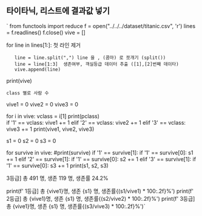 ## 타이타닉, 리스트에 결과값 넣기


`  from functools import reduce
   f = open("../../../dataset/titanic.csv", 'r')
   lines = f.readlines()
   f.close()
   vive = []

   for line in lines[1:]:  첫 라인 제거

       line = line.split(",") line 을 , (콤마) 로 쪼개기 (split())
       line = line[1:3]  생존여부, 객실등급 데이터 추출 ([1],[2]번째 데이타)
       vive.append(line)

   print(vive)

    class 별로 사람 수 
   vive1 = 0
   vive2 = 0
   vive3 = 0

   for i in vive:
       vclass = i[1]
       print(pclass)   
       if '1' == vclass:
           vive1 += 1
       elif '2' == vclass:
           vive2 += 1
       elif '3' == vclass:
           vive3 += 1
   print(vive1, vive2, vive3)

   s1 = 0
   s2 = 0
   s3 = 0


   for survive in vive:
       #print(survive)
       if '1' == survive[1]:
           if '1' == survive[0]:
               s1 += 1
       elif '2' == survive[1]:
           if '1' == survive[0]:
               s2 += 1
       elif '3' == survive[1]:
           if '1' == survive[0]:
               s3 += 1
   print(s1, s2, s3)

   3등급] 총 491 명, 생존 119 명, 생존률 24.2%

   print(f' 1등급] 총 {vive1}명, 생존 {s1} 명, 생존률{(s1/vive1) * 100:.2f}%')
   print(f' 2등급] 총 {vive1}명, 생존 {s1} 명, 생존률{(s2/vive2) * 100:.2f}%')
   print(f' 3등급] 총 {vive1}명, 생존 {s1} 명, 생존률{(s3/vive3) * 100:.2f}%')`
